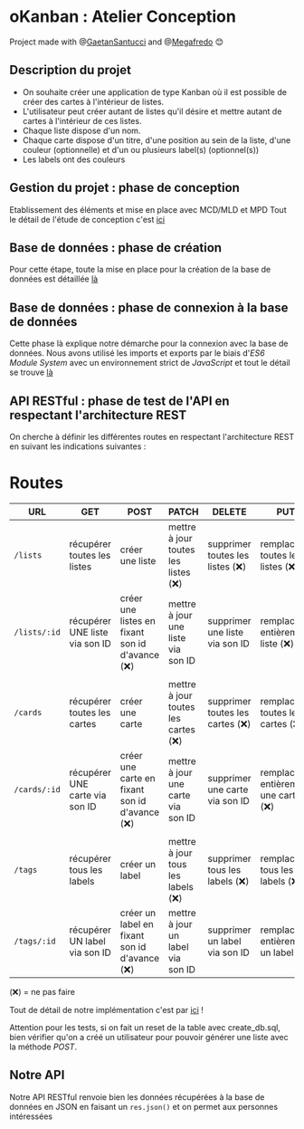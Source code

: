 # oKanban : Atelier Conception

Project made with @[GaetanSantucci](https://github.com/GaetanSantucci) and @[Megafredo](https://github.com/Megafredo) 😊

## Description du projet 

- On souhaite créer une application de type Kanban où il est possible de créer des cartes à l'intérieur de listes.
- L'utilisateur peut créer autant de listes qu'il désire et mettre autant de cartes à l'intérieur de ces listes.
- Chaque liste dispose d'un nom.
- Chaque carte dispose d'un titre, d'une position au sein de la liste, d'une couleur (optionnelle) et d'un ou plusieurs label(s) (optionnel(s))
- Les labels ont des couleurs

## Gestion du projet : phase de conception

Etablissement des éléments et mise en place avec MCD/MLD et MPD
Tout le détail de l'étude de conception c'est [ici](./__docs/Conception.md)

## Base de données : phase de création

Pour cette étape, toute la mise en place pour la création de la base de données est détaillée [là](./__docs/Database.md)

## Base de données : phase de connexion à la base de données

Cette phase là explique notre démarche pour la connexion avec la base de données. 
Nous avons utilisé les imports et exports par le biais d'*ES6 Module System* avec un environnement strict de *JavaScript* et tout le détail se trouve [là](./__docs/ConnectDB.md)


## API RESTful : phase de test de l'API en respectant l'architecture REST

On cherche à définir les différentes routes en respectant l'architecture REST en suivant les indications suivantes :

# Routes

| URL | GET | POST | PATCH | DELETE | PUT |
|---|---|---|---|---|---|
| `/lists` | récupérer toutes les listes | créer une liste | mettre à jour toutes les listes (❌) | supprimer toutes les listes (❌) | remplacer toutes les listes (❌) |
| `/lists/:id` | récupérer UNE liste via son ID | créer une listes en fixant son id d'avance (❌) | mettre à jour une liste via son ID | supprimer une liste via son ID | remplacer entièrement liste (❌) |
| |
| `/cards` | récupérer toutes les cartes | créer une carte | mettre à jour toutes les cartes (❌) | supprimer toutes les cartes (❌) | remplacer toutes les cartes (❌)
| `/cards/:id` | récupérer UNE carte via son ID | créer une carte en fixant son id d'avance (❌) | mettre à jour une carte via son ID | supprimer une carte via son ID | remplacer entièrement une carte (❌) |
| |
| `/tags`| récupérer tous les labels | créer un label | mettre à jour tous les labels (❌) | supprimer tous les labels (❌) | remplacer tous les labels (❌)
| `/tags/:id` | récupérer UN label via son ID | créer un label en fixant son id d'avance (❌) | mettre à jour un label via son ID | supprimer un label via son ID | remplacer entièrement un label

(❌) = ne pas faire


Tout de détail de notre implémentation c'est par [ici](./__docs/ApiRest.md) !

Attention pour les tests, si on fait un reset de la table avec create_db.sql, bien vérifier qu'on a créé un utilisateur pour pouvoir générer une liste avec la méthode *POST*.


## Notre API

Notre API RESTful renvoie bien les données récupérées à la base de données en JSON en faisant un `res.json()` et on permet aux personnes intéressées